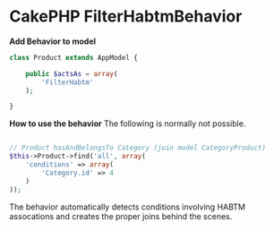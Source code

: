 # CakePHP FilterHabtmBehavior

**Add Behavior to model**
```php
class Product extends AppModel {

	public $actsAs = array(
		'FilterHabtm'
	);

}
```

**How to use the behavior**
The following is normally not possible. 
```php

// Product hasAndBelongsTo Category (join model CategoryProduct)
$this->Product->find('all', array(
	'conditions' => array(
		'Category.id' => 4
	)
));
```

The behavior automatically detects conditions involving HABTM assocations and creates the proper joins behind the scenes.
